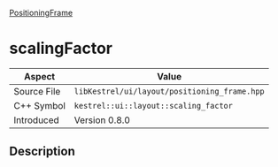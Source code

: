 [PositioningFrame](index)
# scalingFactor
| Aspect | Value |
| --- | --- |
| Source File | `libKestrel/ui/layout/positioning_frame.hpp` |
| C++ Symbol | `kestrel::ui::layout::scaling_factor` |
| Introduced | Version 0.8.0 |
## Description

